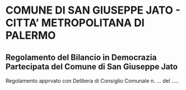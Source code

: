 # COMUNE DI SAN GIUSEPPE JATO - CITTA’ METROPOLITANA DI PALERMO


## Regolamento del Bilancio in Democrazia Partecipata del Comune di San Giuseppe Jato


Regolamento apprvato con Delibera di Consiglio Comunale n. ... del .....


